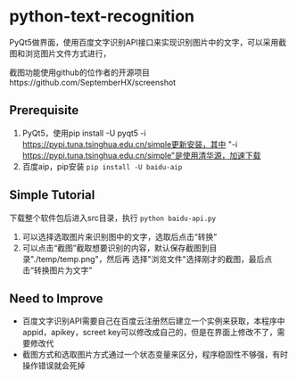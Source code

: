 # python-text-recognition
PyQt5做界面，使用百度文字识别API接口来实现识别图片中的文字，可以采用截图和浏览图片文件方式进行，

截图功能使用github的位作者的开源项目https://github.com/SeptemberHX/screenshot

## Prerequisite
1. PyQt5，使用pip install -U pyqt5 -i https://pypi.tuna.tsinghua.edu.cn/simple更新安装，其中 "-i https://pypi.tuna.tsinghua.edu.cn/simple"是使用清华源，加速下载
2. 百度aip，pip安装
`pip install -U baidu-aip`

## Simple Tutorial
下载整个软件包后进入src目录，执行
`python baidu-api.py`

1. 可以选择选取图片来识别图中的文字，选取后点击“转换”
2. 可以点击“截图”截取想要识别的内容，默认保存截图到目录"./temp/temp.png"，然后再
	选择"浏览文件"选择刚才的截图，最后点击“转换图片为文字”

## Need to Improve
- 百度文字识别API需要自己在百度云注册然后建立一个实例来获取，本程序中appid，apikey，screet key可以修改成自己的，但是在界面上修改不了，需要修改代
- 截图方式和选取图片方式通过一个状态变量来区分，程序稳固性不够强，有时操作错误就会死掉
